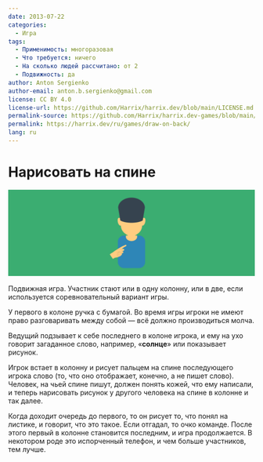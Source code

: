 ```yaml
---
date: 2013-07-22
categories:
  - Игра
tags:
  - Применимость: многоразовая
  - Что требуется: ничего
  - На сколько людей рассчитано: от 2
  - Подвижность: да
author: Anton Sergienko
author-email: anton.b.sergienko@gmail.com
license: CC BY 4.0
license-url: https://github.com/Harrix/harrix.dev/blob/main/LICENSE.md
permalink-source: https://github.com/Harrix/harrix.dev-games/blob/main/draw-on-back/draw-on-back.md
permalink: https://harrix.dev/ru/games/draw-on-back/
lang: ru
---
```


# Нарисовать на спине

![Featured image](featured-image.svg)

Подвижная игра. Участник стают или в одну колонну, или в две, если используется соревновательный вариант игры.

У первого в колоне ручка с бумагой. Во время игры игроки не имеют право разговаривать между собой — всё должно производиться молча.

Ведущий подзывает к себе последнего в колоне игрока, и ему на ухо говорит загаданное слово, например, «**солнце**» или показывает рисунок.

Игрок встает в колонну и рисует пальцем на спине последующего игрока слово (то, что оно отображает, конечно, а не пишет слово). Человек, на чьей спине пишут, должен понять кожей, что ему написали, и теперь нарисовать рисунок у другого человека на спине в колонне и так далее.

Когда доходит очередь до первого, то он рисует то, что понял на листике, и говорит, что это такое. Если отгадал, то очко команде. После этого первый в колонне становится последним, и игра продолжается. В некотором роде это испорченный телефон, и чем больше участников, тем лучше.
